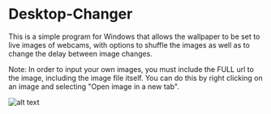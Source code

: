 # Desktop-Changer
This is a simple program for Windows that allows the wallpaper to be set to live images of webcams, with options to shuffle the images as well as to change the delay between image changes. 

Note: In order to input your own images, you must include the FULL url to the image, including the image file itself. You can do this by right clicking on an image and selecting "Open image in a new tab".



![alt text](https://lh3.googleusercontent.com/UJ7WqpcU1rPdBcaW37pYgQiVth9KTwMO4ycBqAMiAuVwKAV6UTnNmFtSgbOMhS35QqGTSQfUzr--l99lCGy3awvjkVkALCUo1Rzpy1I7iufwXu1tglnqJojCgclD0jD1Xg7Rc4hzS3OJK2XlcaHZrR0guGrwNw_bgMUkyWoE8CE9565p9qpuSdGWqxPZlN-6kraXFAiKd9bJ9n0SntV4Kf3wnGbl-OIYahOt7G52EDz9OUFoRT5ozOq21i6BufOpDzRWH7K3ATyacRzM-0WkkwyfRCu37Z3Z90kFjkrxE7hQDkJ3ucY8oBljzoA__A_aU5STi7FfyT_n9jFPiiPrG7Fqvs31fDch__zMsojbcqopjp4KCR9XOalrobHob8G9LhiDVEnoFR9aC6E8LVDY4P8-kT0wCU5DW53Kwy_7oh8409uPN-boXQamWA837Xg-jOWqw03w1bBmkIWOuyZZ5Rig6zSeImTYwSNSEd4WdDfR_jeYxf4sxJfeK2c1zeXtGy-jb3m53V6MAbNXtEcHKb04ZpS8Fd3WMMaGWMZdw4YyCgD2QbA8Y4e7OXraj5QtCx91XSN9lAItTomk-Uo2MeHdkwBKVnvFv3zr3wPj3z610fXQ0_wk6R2uuYCFviG-ezEJL0cPZYIlt5Eh1oYufDi0Jr5X0SopP4-uhZQEenbXz9BBjgMXQHA8vMKtnTc=w451-h507-no?authuser=0/wallpaperchanger.png)
